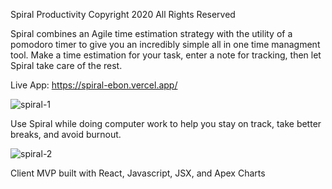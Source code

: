 Spiral Productivity
Copyright 2020 All Rights Reserved

Spiral combines an Agile time estimation strategy with the utility of a pomodoro timer to give you an incredibly simple all in one time managment tool. Make a time estimation for your task, enter a note for tracking, then let Spiral take care of the rest.

Live App: https://spiral-ebon.vercel.app/

![spiral-1](https://user-images.githubusercontent.com/8163492/106219392-19246d00-618e-11eb-870c-884585f8d407.png)

Use Spiral while doing computer work to help you stay on track, take better breaks, and avoid burnout. 

![spiral-2](https://user-images.githubusercontent.com/8163492/106219716-d4e59c80-618e-11eb-8f69-dd797c7d8519.png)

Client MVP built with React, Javascript, JSX, and Apex Charts
